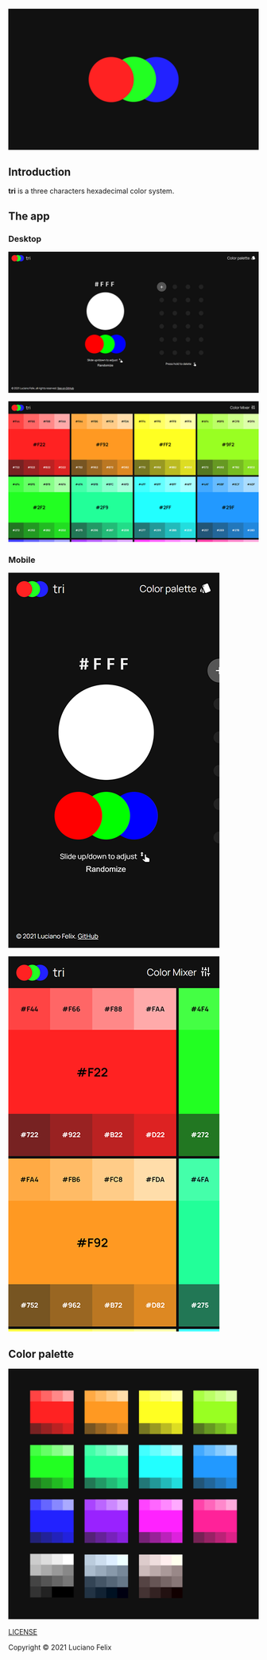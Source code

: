 ![tri](assets/images/banner.svg)


## Introduction

**tri** is a three characters hexadecimal color system.

## The app

### Desktop

![tri app](assets/screenshots/app-desktop.webp)

![tri app](assets/screenshots/palette-desktop.webp)

### Mobile

![tri app](assets/screenshots/app-mobile.webp)

![tri app](assets/screenshots/palette-mobile.webp)

## Color palette

![Color palette](assets/images/palette.svg)

[LICENSE](https://github.com/FelixLuciano/tri/blob/master/LICENSE)

Copyright © 2021 Luciano Felix
